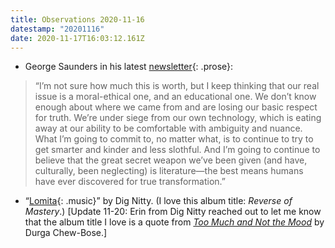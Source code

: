 ```yaml
---
title: Observations 2020-11-16
datestamp: "20201116"
date: 2020-11-17T16:03:12.161Z
---
```

- George Saunders in his latest [newsletter](https://www.georgesaundersbooks.com/newsletter){: .prose}:
> “I’m not sure how much this is worth, but I keep thinking that our real issue is a moral-ethical one, and an educational one. We don’t know enough about where we came from and are losing our basic respect for truth. We’re under siege from our own technology, which is eating away at our ability to be comfortable with ambiguity and nuance. What I’m going to commit to, no matter what, is to continue to try to get smarter and kinder and less slothful. And I’m going to continue to believe that the great secret weapon we’ve been given (and have, culturally, been neglecting) is literature—the best means humans have ever discovered for true transformation.”
- “[Lomita](https://dignitty.bandcamp.com/track/lomita){: .music}” by Dig Nitty. (I love this album title: *Reverse of Mastery*.) [Update 11-20: Erin from Dig Nitty reached out to let me know that the album title I love is a quote from *[Too Much and Not the Mood](https://bookshop.org/a/10169/9780374535957)* by Durga Chew-Bose.]